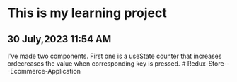 # This is my learning project

## 30 July,2023 11:54 AM

I've made two components.
First one is a useState counter that increases ordecreases the value when corresponding key is pressed.
#   R e d u x - S t o r e - - - E c o m m e r c e - A p p l i c a t i o n  
 